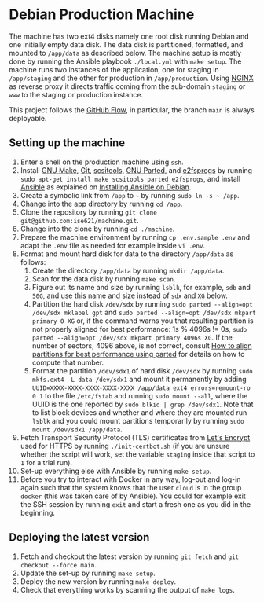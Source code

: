 # Debian Production Machine

The machine has two ext4 disks namely one root disk running Debian and one
initially empty data disk.  The data disk is partitioned, formatted, and
mounted to `/app/data` as described below.  The machine setup is mostly done by
running the Ansible playbook `./local.yml` with `make setup`.  The machine runs
two instances of the application, one for staging in `/app/staging` and the
other for production in `/app/production`. Using [NGINX](https://nginx.org) as
reverse proxy it directs traffic coming from the sub-domain `staging` or `www`
to the staging or production instance.

This project follows the
[GitHub Flow](https://guides.github.com/introduction/flow/), in particular, the
branch `main` is always deployable.

## Setting up the machine
1. Enter a shell on the production machine using `ssh`.
1. Install
   [GNU Make](https://www.gnu.org/software/make/),
   [Git](https://git-scm.com),
   [scsitools](https://packages.debian.org/buster/scsitools),
   [GNU Parted](https://www.gnu.org/software/parted/manual/parted.html), and
   [e2fsprogs](https://packages.debian.org/buster/e2fsprogs)
   by running `sudo apt-get install make scsitools parted e2fsprogs`, and
   install [Ansible](https://www.ansible.com) as explained on
   [Installing Ansible on Debian](https://docs.ansible.com/ansible/latest/installation_guide/intro_installation.html#installing-ansible-on-debian).
1. Create a symbolic link from `/app` to `~` by running `sudo ln -s ~ /app`.
1. Change into the app directory by running `cd /app`.
1. Clone the repository by running
   `git clone git@github.com:ise621/machine.git`.
1. Change into the clone by running `cd ./machine`.
1. Prepare the machine environment by running `cp .env.sample .env` and adapt
   the `.env` file as needed for example inside `vi .env`.
1. Format and mount hard disk for data to the directory `/app/data` as follows:
   1. Create the directory `/app/data` by running `mkdir /app/data`.
   1. Scan for the data disk by running `make scan`.
   1. Figure out its name and size by running `lsblk`, for example, `sdb` and
      `50G`, and use this name and size instead of `sdx` and `XG` below.
   1. Partition the hard disk `/dev/sdx` by running
      `sudo parted --align=opt /dev/sdx mklabel gpt`
      and
      `sudo parted --align=opt /dev/sdx mkpart primary 0 XG`
      or, if the command warns you that resulting partition is not properly
      aligned for best performance: 1s % 4096s != 0s,
      `sudo parted --align=opt /dev/sdx mkpart primary 4096s XG`.
      If the number of sectors, 4096 above, is not correct, consult
      [How to align partitions for best performance using parted](https://rainbow.chard.org/2013/01/30/how-to-align-partitions-for-best-performance-using-parted/)
      for details on how to compute that number.
   1. Format the partition `/dev/sdx1` of hard disk `/dev/sdx` by running
      `sudo mkfs.ext4 -L data /dev/sdx1`
      and mount it permanently by adding
      `UUID=XXXX-XXXX-XXXX-XXXX-XXXX /app/data ext4 errors=remount-ro 0 1`
      to the file `/etc/fstab` and running
      `sudo mount --all`,
      where the UUID is the one reported by
      `sudo blkid | grep /dev/sdx1`.
      Note that to list block devices and whether and where they are
      mounted run `lsblk` and you could mount partitions temporarily by running
      `sudo mount /dev/sdx1 /app/data`.
1. Fetch Transport Security Protocol (TLS) certificates from [Let's
   Encrypt](https://letsencrypt.org) used for HTTPS by running
   `./init-certbot.sh` (if you are unsure whether the script will work, set the
   variable `staging` inside that script to `1` for a trial run).
1. Set-up everything else with Ansible by running `make setup`.
1. Before you try to interact with Docker in any way, log-out and log-in again
   such that the system knows that the user `cloud` is in the group `docker`
   (this was taken care of by Ansible). You could for example exit the SSH
   session by running `exit` and start a fresh one as you did in the beginning.

## Deploying the latest version
1. Fetch and checkout the latest version by running `git fetch` and
   `git checkout --force main`.
1. Update the set-up by running `make setup`.
1. Deploy the new version by running `make deploy`.
1. Check that everything works by scanning the output of `make logs`.